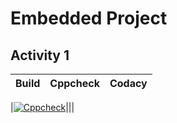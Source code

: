 # Embedded Project
## Activity 1
|Build|Cppcheck|Codacy
|:--:|:--:|:--:|

|[![Cppcheck](https://github.com/Raghavendra-Handral/embedded-project/actions/workflows/code.yml/badge.svg)](https://github.com/Raghavendra-Handral/embedded-project/actions/workflows/code.yml)|||
